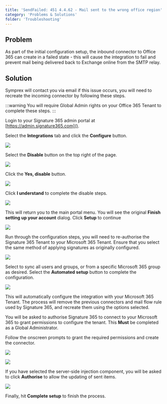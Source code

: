 ```yaml
---
title: 'SendFailed: 451 4.4.62 - Mail sent to the wrong office region'
category: 'Problems & Solutions'
folder: 'Troubleshooting'
---
```


## Problem

As part of the initial configuration setup, the inbound connector to Office 365 can create in a failed state - this will cause the integration to fail and prevent mail being delivered back to Exchange online from the SMTP relay.

## Solution

Symprex will contact you via email if this issue occurs, you will need to recreate the incoming connector by following these steps.

:::warning
You will require Global Admin rights on your Office 365 Tenant to complete these steps.
:::

Login to your Signature 365 admin portal at [https://admin.signature365.com]().

Select the **Integrations** tab and click the **Configure** button.

![](https://s3.amazonaws.com/cdn.freshdesk.com/data/helpdesk/attachments/production/1129764959/original/msgA74VbvP4rLHmtLpBfhtUPF7O1zB7-sw.png?1679415004)

Select the **Disable** button on the top right of the page.

![](https://s3.amazonaws.com/cdn.freshdesk.com/data/helpdesk/attachments/production/1129905892/original/WhTkWRazylE0SsdgWr_qK7jw67zqmxKgvg.png?1679677232)

Click the **Yes, disable** button.

![](https://s3.amazonaws.com/cdn.freshdesk.com/data/helpdesk/attachments/production/1129905904/original/pUmZMLIOx4v4sCwokjdQoMBYHSvKYl4LJg.png?1679677243)

Click **I understand** to complete the disable steps.

![](https://s3.amazonaws.com/cdn.freshdesk.com/data/helpdesk/attachments/production/1129761346/original/FHAJLI84sec5KU0FBDJtqOSU08KIjejIQg.png?1679410770)

This will return you to the main portal menu. You will see the original **Finish setting up your account** dialog. Click **Setup** to continue

![](https://s3.amazonaws.com/cdn.freshdesk.com/data/helpdesk/attachments/production/1129764249/original/c4_-WE8RNkYyouwPHdZPn-Rlh1WyMCA01Q.png?1679414123)

Run through the configuration steps, you will need to re-authorise the Signature 365 Tenant to your Microsoft 365 Tenant. Ensure that you select the same method of applying signatures as originally configured.

![](https://s3.amazonaws.com/cdn.freshdesk.com/data/helpdesk/attachments/production/1129764567/original/BPYVOHc8kuoASnCQpD2LkLbjf8IPsPL3uQ.png?1679414490)

Select to sync all users and groups, or from a specific Microsoft 365 group as desired. Select the **Automated setup** button to complete the configuration.

![](https://s3.amazonaws.com/cdn.freshdesk.com/data/helpdesk/attachments/production/1129764787/original/OGNg4k5qk_eev6N59OrfRGUuq_Vv32iw7g.png?1679414828)

This will automatically configure the integration with your Microsoft 365 Tenant. The process will remove the previous connectors and mail flow rule used by Signature 365, and recreate them using the options selected.

You will be asked to authorise Signature 365 to connect to your Microsoft 365 to grant permissions to configure the tenant. This **Must** be completed as a Global Administrator.

Follow the onscreen prompts to grant the required permissions and create the connector.

![](https://s3.amazonaws.com/cdn.freshdesk.com/data/helpdesk/attachments/production/1129767443/original/%20a03Zj1I9cDHAF9fOlROzfs5r3zHAa40JfA.png?1679418372)

![](https://s3.amazonaws.com/cdn.freshdesk.com/data/helpdesk/attachments/production/1129764523/original/bTreInXUXzn69KDQc19qmD4pzGTr61Vufg.png?1679414437)

If you have selected the server-side injection component, you will be asked to click **Authorise** to allow the updating of sent items.

![](https://s3.amazonaws.com/cdn.freshdesk.com/data/helpdesk/attachments/production/1129767744/original/vL1Tvx6O8YZQdlCU6Rb5duV7LYrAiyLRag.png?1679418773)

Finally, hit **Complete setup** to finish the process.